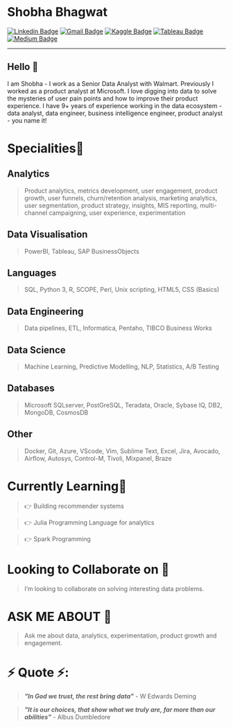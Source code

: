 # Shobha Bhagwat

[![Linkedin Badge](https://img.shields.io/badge/-LinkedIn-blue?style=flat-square&logo=Linkedin&logoColor=white&link=https://www.linkedin.com/in/shobha-bhagwat-6a463357/)](https://www.linkedin.com/in/shobha-bhagwat-6a463357/) 
[![Gmail Badge](https://img.shields.io/badge/-Gmail-c14438?style=flat-square&logo=Gmail&logoColor=white&link=mailto:bhagwatshobha@gmail.com)](bhagwatshobha@gmail.com)
[![Kaggle Badge](https://img.shields.io/badge/-Kaggle-lightgrey?style=flat-square&logo=Kaggle&logoColor=blue&link=https://www.kaggle.com/shobhab)](https://www.kaggle.com/shobhab)
[![Tableau Badge](https://img.shields.io/badge/-Tableau-9cf?style=flat-square&logo=Tableau&logoColor=red&link=https://public.tableau.com/profile/shobhabhagwat#!/)](https://public.tableau.com/profile/shobhabhagwat#!/)
[![Medium Badge](https://img.shields.io/badge/-Medium-white?style=flat-square&logo=Medium&logoColor=black&link=https://imshobhabhagwat.medium.com/)](https://imshobhabhagwat.medium.com/)

---
## Hello 👋

I am Shobha - I work as a Senior Data Analyst with Walmart. Previously I worked as a product analyst at Microsoft. I love digging into data to solve the mysteries of user pain points and how to improve their product experience. I have 9+ years of experience working in the data ecosystem - data analyst, data engineer, business intelligence engineer, product analyst - you name it!

# Specialities🥇

## Analytics
> Product analytics, metrics development, user engagement, product growth, user funnels, churn/retention analysis, marketing analytics, user segmentation, product strategy, insights, MIS reporting, multi-channel campaigning, user experience, experimentation 
## Data Visualisation
>PowerBI, Tableau, SAP BusinessObjects
## Languages
> SQL, Python 3, R, SCOPE, Perl, Unix scripting, HTML5, CSS (Basics)
## Data Engineering
>Data pipelines, ETL, Informatica, Pentaho, TIBCO Business Works
## Data Science
> Machine Learning, Predictive Modelling, NLP, Statistics, A/B Testing
## Databases
> Microsoft SQLserver, PostGreSQL, Teradata, Oracle, Sybase IQ, DB2, MongoDB, CosmosDB
## Other
>Docker, Git, Azure, VScode, Vim, Sublime Text, Excel, Jira, Avocado, Airflow, Autosys, Control-M, Tivoli, Mixpanel, Braze 

# Currently Learning🎯
>👉 Building recommender systems

>👉 Julia Programming Language for analytics

>👉 Spark Programming


# Looking to Collaborate on 👯
> I’m looking to collaborate on solving interesting data problems.   

# ASK ME ABOUT 💬
> Ask me about data, analytics, experimentation, product growth and engagement.


# ⚡ Quote ⚡: 
> __*"In God we trust, the rest bring data"*__ - W Edwards Deming

> __*"It is our choices, that show what we truly are, far more than our abilities"*__ - Albus Dumbledore
